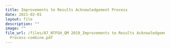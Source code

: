 ```yaml
---
title: Improvements to Results Acknowledgement Process
date: 2021-02-01
layout: file
description: ""
image: ""
file_url: /files/87_NTFGH_QM 2019_Improvements to Results Acknowledgement
  Process-combine.pdf
---
```

